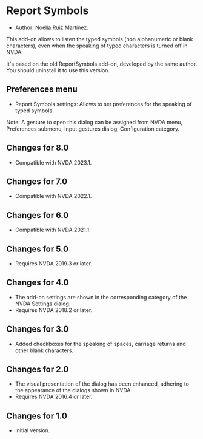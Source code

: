 # Report Symbols #
*	Author: Noelia Ruiz Martínez.

This add-on allows to listen the typed symbols (non alphanumeric or blank characters), even when the speaking of typed characters is turned off in NVDA.

It's based on the old ReportSymbols add-on, developed by the same author. You should uninstall it to use this version.

## Preferences menu ##
*	Report Symbols settings: Allows to set preferences for the speaking of typed symbols.

Note: A gesture to open this dialog can be assigned from NVDA menu, Preferences submenu, Input gestures dialog, Configuration category.

## Changes for 8.0
* Compatible with NVDA 2023.1.

## Changes for 7.0
* Compatible with NVDA 2022.1.

## Changes for 6.0
* Compatible with NVDA 2021.1.

## Changes for 5.0 ##
*	Requires NVDA 2019.3 or later.

## Changes for 4.0 ##
* The add-on settings are shown in the corresponding category of the NVDA Settings dialog.
* Requires NVDA 2018.2 or later.

## Changes for 3.0 ##
* Added checkboxes for the speaking of spaces, carriage returns and other blank characters.

## Changes for 2.0 ##
*	The visual presentation of the dialog has been enhanced, adhering to the appearance of the dialogs shown in NVDA.
*	Requires NVDA 2016.4 or later.

## Changes for 1.0 ##
*	Initial version.


